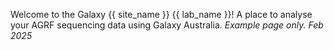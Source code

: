 Welcome to the Galaxy {{ site_name }} {{ lab_name }}! A place to analyse your AGRF sequencing data using Galaxy Australia. *Example page only. Feb 2025*
